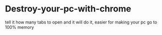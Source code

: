 # Destroy-your-pc-with-chrome
tell it how many tabs to open and it will do it, easier for making your pc go to 100% memory
